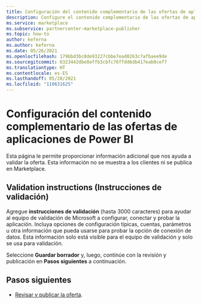 ```yaml
---
title: Configuración del contenido complementario de las ofertas de aplicaciones de Power BI (Azure Marketplace)
description: Configure el contenido complementario de las ofertas de aplicaciones de Power BI en Microsoft AppSource (Azure Marketplace).
ms.service: marketplace
ms.subservice: partnercenter-marketplace-publisher
ms.topic: how-to
author: keferna
ms.author: keferna
ms.date: 05/26/2021
ms.openlocfilehash: 179bbd3bc8de93227cbbe7ead0263c7afbaee9de
ms.sourcegitcommit: 6323442dbe8effb3cbfc76ffdd6db417eab0cef7
ms.translationtype: HT
ms.contentlocale: es-ES
ms.lasthandoff: 05/28/2021
ms.locfileid: "110631625"
---
```

# <a name="set-up-power-bi-app-offer-supplemental-content"></a>Configuración del contenido complementario de las ofertas de aplicaciones de Power BI

Esta página le permite proporcionar información adicional que nos ayuda a validar la oferta. Esta información no se muestra a los clientes ni se publica en Marketplace.

## <a name="validation-instructions"></a>Validation instructions (Instrucciones de validación)

Agregue **instrucciones de validación** (hasta 3000 caracteres) para ayudar al equipo de validación de Microsoft a configurar, conectar y probar la aplicación. Incluya opciones de configuración típicas, cuentas, parámetros u otra información que pueda usarse para probar la opción de conexión de datos. Esta información solo está visible para el equipo de validación y solo se usa para validación.

Seleccione **Guardar borrador** y, luego, continúe con la revisión y publicación en **Pasos siguientes** a continuación.

## <a name="next-steps"></a>Pasos siguientes

- [Revisar y publicar la oferta](review-publish-offer.md).
